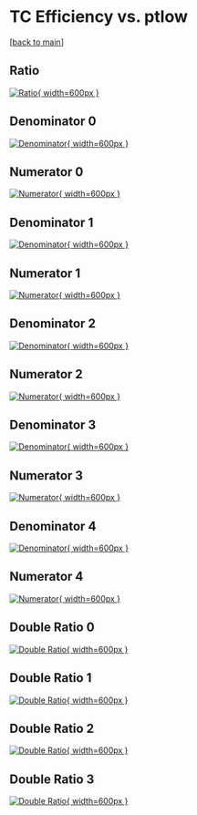 # TC Efficiency vs. ptlow

[[back to main](./)]



## Ratio

[![Ratio](../mtv/var/TC_xtr_11_0_eff_ptlow.png){ width=600px }](../mtv/var/TC_xtr_11_0_eff_ptlow.pdf)

## Denominator 0

[![Denominator](../mtv/den/TC_xtr_11_0_eff_ptlow_den0.png){ width=600px }](../mtv/den/TC_xtr_11_0_eff_ptlow_den0.pdf)

## Numerator 0

[![Numerator](../mtv/num/TC_xtr_11_0_eff_ptlow_num0.png){ width=600px }](../mtv/num/TC_xtr_11_0_eff_ptlow_num0.pdf)

## Denominator 1

[![Denominator](../mtv/den/TC_xtr_11_0_eff_ptlow_den1.png){ width=600px }](../mtv/den/TC_xtr_11_0_eff_ptlow_den1.pdf)

## Numerator 1

[![Numerator](../mtv/num/TC_xtr_11_0_eff_ptlow_num1.png){ width=600px }](../mtv/num/TC_xtr_11_0_eff_ptlow_num1.pdf)

## Denominator 2

[![Denominator](../mtv/den/TC_xtr_11_0_eff_ptlow_den2.png){ width=600px }](../mtv/den/TC_xtr_11_0_eff_ptlow_den2.pdf)

## Numerator 2

[![Numerator](../mtv/num/TC_xtr_11_0_eff_ptlow_num2.png){ width=600px }](../mtv/num/TC_xtr_11_0_eff_ptlow_num2.pdf)

## Denominator 3

[![Denominator](../mtv/den/TC_xtr_11_0_eff_ptlow_den3.png){ width=600px }](../mtv/den/TC_xtr_11_0_eff_ptlow_den3.pdf)

## Numerator 3

[![Numerator](../mtv/num/TC_xtr_11_0_eff_ptlow_num3.png){ width=600px }](../mtv/num/TC_xtr_11_0_eff_ptlow_num3.pdf)

## Denominator 4

[![Denominator](../mtv/den/TC_xtr_11_0_eff_ptlow_den4.png){ width=600px }](../mtv/den/TC_xtr_11_0_eff_ptlow_den4.pdf)

## Numerator 4

[![Numerator](../mtv/num/TC_xtr_11_0_eff_ptlow_num4.png){ width=600px }](../mtv/num/TC_xtr_11_0_eff_ptlow_num4.pdf)

## Double Ratio 0

[![Double Ratio](../mtv/ratio/TC_xtr_11_0_eff_ptlow_ratio0.png){ width=600px }](../mtv/ratio/TC_xtr_11_0_eff_ptlow_ratio0.pdf)

## Double Ratio 1

[![Double Ratio](../mtv/ratio/TC_xtr_11_0_eff_ptlow_ratio1.png){ width=600px }](../mtv/ratio/TC_xtr_11_0_eff_ptlow_ratio1.pdf)

## Double Ratio 2

[![Double Ratio](../mtv/ratio/TC_xtr_11_0_eff_ptlow_ratio2.png){ width=600px }](../mtv/ratio/TC_xtr_11_0_eff_ptlow_ratio2.pdf)

## Double Ratio 3

[![Double Ratio](../mtv/ratio/TC_xtr_11_0_eff_ptlow_ratio3.png){ width=600px }](../mtv/ratio/TC_xtr_11_0_eff_ptlow_ratio3.pdf)

